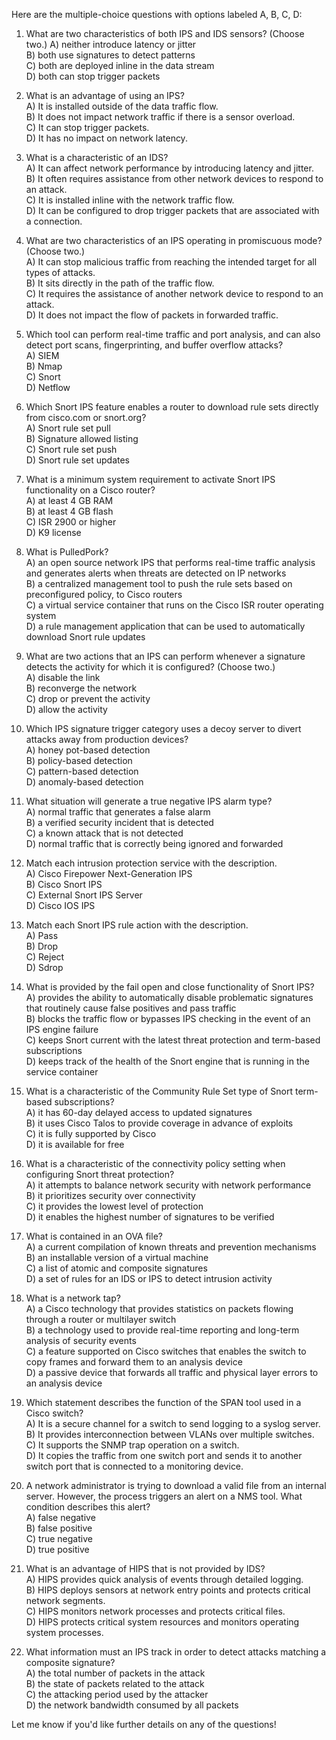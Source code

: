 Here are the multiple-choice questions with options labeled A, B, C, D:

1. What are two characteristics of both IPS and IDS sensors? (Choose two.)
   A) neither introduce latency or jitter  
   B) both use signatures to detect patterns  
   C) both are deployed inline in the data stream  
   D) both can stop trigger packets  

2. What is an advantage of using an IPS?  
   A) It is installed outside of the data traffic flow.  
   B) It does not impact network traffic if there is a sensor overload.  
   C) It can stop trigger packets.  
   D) It has no impact on network latency.  

3. What is a characteristic of an IDS?  
   A) It can affect network performance by introducing latency and jitter.  
   B) It often requires assistance from other network devices to respond to an attack.  
   C) It is installed inline with the network traffic flow.  
   D) It can be configured to drop trigger packets that are associated with a connection.  

4. What are two characteristics of an IPS operating in promiscuous mode? (Choose two.)  
   A) It can stop malicious traffic from reaching the intended target for all types of attacks.  
   B) It sits directly in the path of the traffic flow.  
   C) It requires the assistance of another network device to respond to an attack.  
   D) It does not impact the flow of packets in forwarded traffic.  

5. Which tool can perform real-time traffic and port analysis, and can also detect port scans, fingerprinting, and buffer overflow attacks?  
   A) SIEM  
   B) Nmap  
   C) Snort  
   D) Netflow  

6. Which Snort IPS feature enables a router to download rule sets directly from cisco.com or snort.org?  
   A) Snort rule set pull  
   B) Signature allowed listing  
   C) Snort rule set push  
   D) Snort rule set updates  

7. What is a minimum system requirement to activate Snort IPS functionality on a Cisco router?  
   A) at least 4 GB RAM  
   B) at least 4 GB flash  
   C) ISR 2900 or higher  
   D) K9 license  

8. What is PulledPork?  
   A) an open source network IPS that performs real-time traffic analysis and generates alerts when threats are detected on IP networks  
   B) a centralized management tool to push the rule sets based on preconfigured policy, to Cisco routers  
   C) a virtual service container that runs on the Cisco ISR router operating system  
   D) a rule management application that can be used to automatically download Snort rule updates  

9. What are two actions that an IPS can perform whenever a signature detects the activity for which it is configured? (Choose two.)  
   A) disable the link  
   B) reconverge the network  
   C) drop or prevent the activity  
   D) allow the activity  

10. Which IPS signature trigger category uses a decoy server to divert attacks away from production devices?  
   A) honey pot-based detection  
   B) policy-based detection  
   C) pattern-based detection  
   D) anomaly-based detection  

11. What situation will generate a true negative IPS alarm type?  
   A) normal traffic that generates a false alarm  
   B) a verified security incident that is detected  
   C) a known attack that is not detected  
   D) normal traffic that is correctly being ignored and forwarded  

12. Match each intrusion protection service with the description.  
   A) Cisco Firepower Next-Generation IPS  
   B) Cisco Snort IPS  
   C) External Snort IPS Server  
   D) Cisco IOS IPS  

13. Match each Snort IPS rule action with the description.  
   A) Pass  
   B) Drop  
   C) Reject  
   D) Sdrop  

14. What is provided by the fail open and close functionality of Snort IPS?  
   A) provides the ability to automatically disable problematic signatures that routinely cause false positives and pass traffic  
   B) blocks the traffic flow or bypasses IPS checking in the event of an IPS engine failure  
   C) keeps Snort current with the latest threat protection and term-based subscriptions  
   D) keeps track of the health of the Snort engine that is running in the service container  

15. What is a characteristic of the Community Rule Set type of Snort term-based subscriptions?  
   A) it has 60-day delayed access to updated signatures  
   B) it uses Cisco Talos to provide coverage in advance of exploits  
   C) it is fully supported by Cisco  
   D) it is available for free  

16. What is a characteristic of the connectivity policy setting when configuring Snort threat protection?  
   A) it attempts to balance network security with network performance  
   B) it prioritizes security over connectivity  
   C) it provides the lowest level of protection  
   D) it enables the highest number of signatures to be verified  

17. What is contained in an OVA file?  
   A) a current compilation of known threats and prevention mechanisms  
   B) an installable version of a virtual machine  
   C) a list of atomic and composite signatures  
   D) a set of rules for an IDS or IPS to detect intrusion activity  

18. What is a network tap?  
   A) a Cisco technology that provides statistics on packets flowing through a router or multilayer switch  
   B) a technology used to provide real-time reporting and long-term analysis of security events  
   C) a feature supported on Cisco switches that enables the switch to copy frames and forward them to an analysis device  
   D) a passive device that forwards all traffic and physical layer errors to an analysis device  

19. Which statement describes the function of the SPAN tool used in a Cisco switch?  
   A) It is a secure channel for a switch to send logging to a syslog server.  
   B) It provides interconnection between VLANs over multiple switches.  
   C) It supports the SNMP trap operation on a switch.  
   D) It copies the traffic from one switch port and sends it to another switch port that is connected to a monitoring device.  

20. A network administrator is trying to download a valid file from an internal server. However, the process triggers an alert on a NMS tool. What condition describes this alert?  
   A) false negative  
   B) false positive  
   C) true negative  
   D) true positive  

21. What is an advantage of HIPS that is not provided by IDS?  
   A) HIPS provides quick analysis of events through detailed logging.  
   B) HIPS deploys sensors at network entry points and protects critical network segments.  
   C) HIPS monitors network processes and protects critical files.  
   D) HIPS protects critical system resources and monitors operating system processes.  

22. What information must an IPS track in order to detect attacks matching a composite signature?  
   A) the total number of packets in the attack  
   B) the state of packets related to the attack  
   C) the attacking period used by the attacker  
   D) the network bandwidth consumed by all packets  

Let me know if you'd like further details on any of the questions!